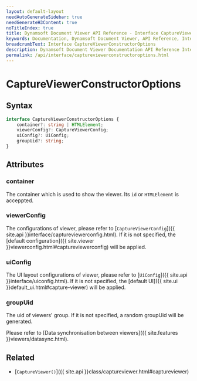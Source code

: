 ```yaml
---
layout: default-layout
needAutoGenerateSidebar: true
needGenerateH3Content: true
noTitleIndex: true
title: Dynamsoft Document Viewer API Reference - Interface CaptureViewerConstructorOptions
keywords: Documentation, Dynamsoft Document Viewer, API Reference, Interface CaptureViewerConstructorOptions
breadcrumbText: Interface CaptureViewerConstructorOptions
description: Dynamsoft Document Viewer Documentation API Reference Interface CaptureViewerConstructorOptions Page
permalink: /api/interface/captureviewerconstructoroptions.html
---
```


# CaptureViewerConstructorOptions

## Syntax

```typescript
interface CaptureViewerConstructorOptions {
	container?: string | HTMLElement;
	viewerConfig?: CaptureViewerConfig;
	uiConfig?: UiConfig;
	groupUid?: string; 
}
```

## Attributes

### container

The container which is used to show the viewer. Its `id` or `HTMLElement` is acceppted.

### viewerConfig

The configurations of viewer, please refer to [`CaptureViewerConfig`]({{ site.api }}interface/captureviewerconfig.html). If it is not specified, the [default configuration]({{ site.viewer }}viewerconfig.html#captureviewerconfig) will be applied.

### uiConfig

The UI layout configurations of viewer, please refer to [`UiConfig`]({{ site.api }}interface/uiconfig.html). If it is not specified, the [default UI]({{ site.ui }}default_ui.html#capture-viewer) will be applied.

### groupUid

The uid of viewers' group. If it is not specified, a random groupUid will be generated.

Please refer to [Data synchronisation between viewers]({{ site.features }}viewers/datasync.html).

## Related

- [`CaptureViewer()`]({{ site.api }}class/captureviewer.html#captureviewer)